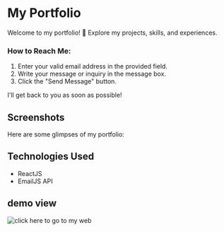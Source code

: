 # My Portfolio

Welcome to my portfolio! 🚀 Explore my projects, skills, and experiences.

### How to Reach Me:

1. Enter your valid email address in the provided field.
2. Write your message or inquiry in the message box.
3. Click the "Send Message" button.

I'll get back to you as soon as possible!

## Screenshots

Here are some glimpses of my portfolio:

## Technologies Used

- ReactJS
- EmailJS API
## demo view 

![click here to go to my web](https://vercel.com/maheedhar-reddys-projects)
